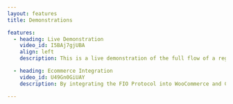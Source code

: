 ```yaml
---
layout: features
title: Demonstrations

features:
  - heading: Live Demonstration
    video_id: I5BAj7gjUBA
    align: left
    description: This is a live demonstration of the full flow of a registering a FIO Address and making a FIO Request using two live and integrated products, Edge and Guarda wallet.

  - heading: Ecommerce Integration
    video_id: U49Gn0GiUAY
    description: By integrating the FIO Protocol into WooCommerce and Coinbase Commerce, we have created a FULLY functioning store that utilizes FIO Requests and FIO Addresses to process a transaction. The store is live at https://shop.fioprotocol.io. Please note that FIO is not building a standalone payment processor.

---
```

